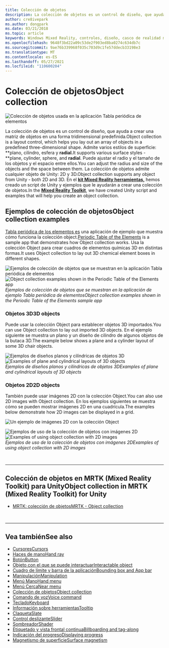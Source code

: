 ```yaml
---
title: Colección de objetos
description: La colección de objetos es un control de diseño, que ayuda a crear una matriz de objetos en una forma tridimensional predefinida.
author: cre8ivepark
ms.author: dongpark
ms.date: 03/21/2018
ms.topic: article
keywords: Windows Mixed Reality, controles, diseño, casco de realidad mixta, casco de realidad mixta de Windows, casco de realidad virtual, HoloLens, colección de objetos, 2D, 3D, MRTK, Mixed Reality Toolkit
ms.openlocfilehash: 9648f3bd22a09c53de2f903ed8ba0274c634db7c
ms.sourcegitcommit: 9ae76b339968f035c703d9c1fe57ddecb33198e3
ms.translationtype: MT
ms.contentlocale: es-ES
ms.lasthandoff: 05/27/2021
ms.locfileid: "110600204"
---
```

# <a name="object-collection"></a><span data-ttu-id="271e6-104">Colección de objetos</span><span class="sxs-lookup"><span data-stu-id="271e6-104">Object collection</span></span>

![Colección de objetos usada en la aplicación Tabla periódica de elementos](images/UX_Hero_ObjectCollection.jpg)<br>

<span data-ttu-id="271e6-106">La colección de objetos es un control de diseño, que ayuda a crear una matriz de objetos en una forma tridimensional predefinida.</span><span class="sxs-lookup"><span data-stu-id="271e6-106">Object collection is a layout control, which helps you lay out an array of objects in a predefined three-dimensional shape.</span></span> <span data-ttu-id="271e6-107">Admite varios estilos de superficie: \*\*plano, cilindro, esfera y **radial.**</span><span class="sxs-lookup"><span data-stu-id="271e6-107">It supports various surface styles - \*\*plane, cylinder, sphere, and **radial**.</span></span> <span data-ttu-id="271e6-108">Puede ajustar el radio y el tamaño de los objetos y el espacio entre ellos.</span><span class="sxs-lookup"><span data-stu-id="271e6-108">You can adjust the radius and size of the objects and the space between them.</span></span> <span data-ttu-id="271e6-109">La colección de objetos admite cualquier objeto de Unity: 2D y 3D.</span><span class="sxs-lookup"><span data-stu-id="271e6-109">Object collection supports any object from Unity - both 2D and 3D.</span></span> <span data-ttu-id="271e6-110">En el **[kit Mixed Reality herramientas,](https://microsoft.github.io/MixedRealityToolkit-Unity/Documentation/README_ObjectCollection.html)** hemos creado un script de Unity y ejemplos que le ayudarán a crear una colección de objetos.</span><span class="sxs-lookup"><span data-stu-id="271e6-110">In the **[Mixed Reality Toolkit](https://microsoft.github.io/MixedRealityToolkit-Unity/Documentation/README_ObjectCollection.html)**, we have created Unity script and examples that will help you create an object collection.</span></span>

## <a name="object-collection-examples"></a><span data-ttu-id="271e6-111">Ejemplos de colección de objetos</span><span class="sxs-lookup"><span data-stu-id="271e6-111">Object collection examples</span></span>

<span data-ttu-id="271e6-112">[Tabla periódica de los elementos es](../develop/unity/periodic-table-of-the-elements.md) una aplicación de ejemplo que muestra cómo funciona la colección object.</span><span class="sxs-lookup"><span data-stu-id="271e6-112">[Periodic Table of the Elements](../develop/unity/periodic-table-of-the-elements.md) is a sample app that demonstrates how Object collection works.</span></span> <span data-ttu-id="271e6-113">Usa la colección Object para crear cuadros de elementos químicas 3D en distintas formas.</span><span class="sxs-lookup"><span data-stu-id="271e6-113">It uses Object collection to lay out 3D chemical element boxes in different shapes.</span></span>

<span data-ttu-id="271e6-114">![Ejemplos de colección de objetos que se muestran en la aplicación Tabla periódica de elementos](images/periodictable-collections-1000px.jpg)</span><span class="sxs-lookup"><span data-stu-id="271e6-114">![Object collection examples shown in the Periodic Table of the Elements app](images/periodictable-collections-1000px.jpg)</span></span><br>
<span data-ttu-id="271e6-115">*Ejemplos de colección de objetos que se muestran en la aplicación de ejemplo Tabla periódica de elementos*</span><span class="sxs-lookup"><span data-stu-id="271e6-115">*Object collection examples shown in the Periodic Table of the Elements sample app*</span></span>

### <a name="3d-objects"></a><span data-ttu-id="271e6-116">Objetos 3D</span><span class="sxs-lookup"><span data-stu-id="271e6-116">3D objects</span></span>

<span data-ttu-id="271e6-117">Puede usar la colección Object para establecer objetos 3D importados.</span><span class="sxs-lookup"><span data-stu-id="271e6-117">You can use Object collection to lay out imported 3D objects.</span></span> <span data-ttu-id="271e6-118">En el ejemplo siguiente se muestra un plano y un diseño de cilindro de algunos objetos de la butaca 3D.</span><span class="sxs-lookup"><span data-stu-id="271e6-118">The example below shows a plane and a cylinder layout of some 3D chair objects.</span></span>

<span data-ttu-id="271e6-119">![Ejemplos de diseños planos y cilíndricas de objetos 3D](images/objectcollection-3dobjects-1000px.jpg)</span><span class="sxs-lookup"><span data-stu-id="271e6-119">![Examples of plane and cylindrical layouts of 3D objects](images/objectcollection-3dobjects-1000px.jpg)</span></span><br>
<span data-ttu-id="271e6-120">*Ejemplos de diseños planos y cilíndricas de objetos 3D*</span><span class="sxs-lookup"><span data-stu-id="271e6-120">*Examples of plane and cylindrical layouts of 3D objects*</span></span>

### <a name="2d-objects"></a><span data-ttu-id="271e6-121">Objetos 2D</span><span class="sxs-lookup"><span data-stu-id="271e6-121">2D objects</span></span>

<span data-ttu-id="271e6-122">También puede usar imágenes 2D con la colección Object.</span><span class="sxs-lookup"><span data-stu-id="271e6-122">You can also use 2D images with Object collection.</span></span> <span data-ttu-id="271e6-123">En los ejemplos siguientes se muestra cómo se pueden mostrar imágenes 2D en una cuadrícula.</span><span class="sxs-lookup"><span data-stu-id="271e6-123">The examples below demonstrate how 2D images can be displayed in a grid.</span></span>

![Un ejemplo de imágenes 2D con la colección Object](images/940px-layout-3dobjects-3.jpg)

<span data-ttu-id="271e6-125">![Ejemplos de uso de la colección de objetos con imágenes 2D](images/940px-layout-2dimages.jpg)</span><span class="sxs-lookup"><span data-stu-id="271e6-125">![Examples of using object collection with 2D images](images/940px-layout-2dimages.jpg)</span></span><br>
<span data-ttu-id="271e6-126">*Ejemplos de uso de la colección de objetos con imágenes 2D*</span><span class="sxs-lookup"><span data-stu-id="271e6-126">*Examples of using object collection with 2D images*</span></span>

<br>

---

## <a name="object-collection-in-mrtk-mixed-reality-toolkit-for-unity"></a><span data-ttu-id="271e6-127">Colección de objetos en MRTK (Mixed Reality Toolkit) para Unity</span><span class="sxs-lookup"><span data-stu-id="271e6-127">Object collection in MRTK (Mixed Reality Toolkit) for Unity</span></span>

* [<span data-ttu-id="271e6-128">MRTK: colección de objetos</span><span class="sxs-lookup"><span data-stu-id="271e6-128">MRTK - Object collection</span></span>](/windows/mixed-reality/mrtk-unity/features/ux-building-blocks/object-collection)

<br>

---

## <a name="see-also"></a><span data-ttu-id="271e6-129">Vea también</span><span class="sxs-lookup"><span data-stu-id="271e6-129">See also</span></span>

* [<span data-ttu-id="271e6-130">Cursores</span><span class="sxs-lookup"><span data-stu-id="271e6-130">Cursors</span></span>](cursors.md)
* [<span data-ttu-id="271e6-131">Haces de mano</span><span class="sxs-lookup"><span data-stu-id="271e6-131">Hand ray</span></span>](point-and-commit.md)
* [<span data-ttu-id="271e6-132">Botón</span><span class="sxs-lookup"><span data-stu-id="271e6-132">Button</span></span>](button.md)
* [<span data-ttu-id="271e6-133">Objeto con el que se puede interactuar</span><span class="sxs-lookup"><span data-stu-id="271e6-133">Interactable object</span></span>](interactable-object.md)
* [<span data-ttu-id="271e6-134">Cuadro de límite y barra de la aplicación</span><span class="sxs-lookup"><span data-stu-id="271e6-134">Bounding box and App bar</span></span>](app-bar-and-bounding-box.md)
* [<span data-ttu-id="271e6-135">Manipulación</span><span class="sxs-lookup"><span data-stu-id="271e6-135">Manipulation</span></span>](direct-manipulation.md)
* [<span data-ttu-id="271e6-136">Menú Mano</span><span class="sxs-lookup"><span data-stu-id="271e6-136">Hand menu</span></span>](hand-menu.md)
* [<span data-ttu-id="271e6-137">Menú Cerca</span><span class="sxs-lookup"><span data-stu-id="271e6-137">Near menu</span></span>](near-menu.md)
* [<span data-ttu-id="271e6-138">Colección de objetos</span><span class="sxs-lookup"><span data-stu-id="271e6-138">Object collection</span></span>](object-collection.md)
* [<span data-ttu-id="271e6-139">Comando de voz</span><span class="sxs-lookup"><span data-stu-id="271e6-139">Voice command</span></span>](voice-input.md)
* [<span data-ttu-id="271e6-140">Teclado</span><span class="sxs-lookup"><span data-stu-id="271e6-140">Keyboard</span></span>](keyboard.md)
* [<span data-ttu-id="271e6-141">Información sobre herramientas</span><span class="sxs-lookup"><span data-stu-id="271e6-141">Tooltip</span></span>](tooltip.md)
* [<span data-ttu-id="271e6-142">Claqueta</span><span class="sxs-lookup"><span data-stu-id="271e6-142">Slate</span></span>](slate.md)
* [<span data-ttu-id="271e6-143">Control deslizante</span><span class="sxs-lookup"><span data-stu-id="271e6-143">Slider</span></span>](slider.md)
* [<span data-ttu-id="271e6-144">Sombreador</span><span class="sxs-lookup"><span data-stu-id="271e6-144">Shader</span></span>](shader.md)
* [<span data-ttu-id="271e6-145">Etiquetado y vista frontal continua</span><span class="sxs-lookup"><span data-stu-id="271e6-145">Billboarding and tag-along</span></span>](billboarding-and-tag-along.md)
* [<span data-ttu-id="271e6-146">Indicación del progreso</span><span class="sxs-lookup"><span data-stu-id="271e6-146">Displaying progress</span></span>](progress.md)
* [<span data-ttu-id="271e6-147">Magnetismo de superficie</span><span class="sxs-lookup"><span data-stu-id="271e6-147">Surface magnetism</span></span>](surface-magnetism.md)